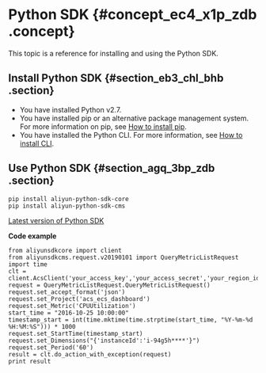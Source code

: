 # Python SDK {#concept_ec4_x1p_zdb .concept}

This topic is a reference for installing and using the Python SDK.

## Install Python SDK {#section_eb3_chl_bhb .section}

-   You have installed Python v2.7.
-   You have installed pip or an alternative package management system. For more information on pip, see [How to install pip](http://pip-cn.readthedocs.org/en/latest/installing.html).
-   You have installed the Python CLI. For more information, see [How to install CLI](https://partners-intl.aliyun.com/help/doc-detail/43008.htm).

## Use Python SDK {#section_agq_3bp_zdb .section}

```
pip install aliyun-python-sdk-core
pip install aliyun-python-sdk-cms
```

[Latest version of Python SDK](https://github.com/aliyun/aliyun-openapi-python-sdk/blob/master/aliyun-python-sdk-cms/aliyunsdkcms/request/v20180308/PutCustomMetricRequest.py)

**Code example**

```
from aliyunsdkcore import client
from aliyunsdkcms.request.v20190101 import QueryMetricListRequest
import time
clt = client.AcsClient('your_access_key','your_access_secret','your_region_id')
request = QueryMetricListRequest.QueryMetricListRequest()
request.set_accept_format('json')
request.set_Project('acs_ecs_dashboard')
request.set_Metric('CPUUtilization')
start_time = "2016-10-25 10:00:00"
timestamp_start = int(time.mktime(time.strptime(start_time, "%Y-%m-%d %H:%M:%S"))) * 1000
request.set_StartTime(timestamp_start)
request.set_Dimensions("{'instanceId':'i-94g5h****'}")
request.set_Period('60')
result = clt.do_action_with_exception(request)
print result
```


